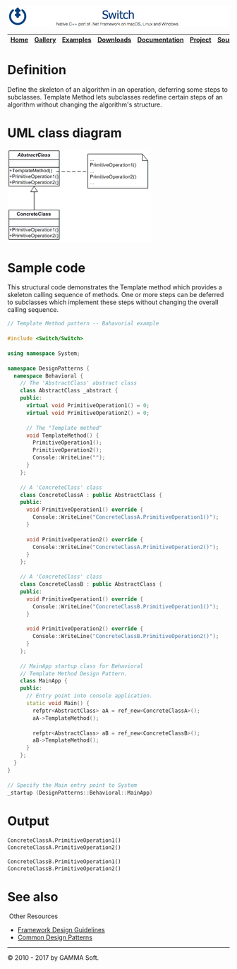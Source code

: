 ![Switch Header](Images/SwitchNativeC++port.png)

| [Home](Home.md) | [Gallery](Gallery.md) | [Examples](Examples.md) | [Downloads](Downloads.md) | [Documentation](Documentation.md) | [Project](https://sourceforge.net/projects/switchpro) | [Source](https://github.com/gammasoft71/switch) | [License](License.md) | [Contact](Contact.md) | [GAMMA Soft](https://gammasoft71.wixsite.com/gammasoft) |
|-----------------|-----------------------|-------------------------|-------------------------|-----------------------------------|-------------------------------------------------------|-------------------------------------------------|-----------------------|-----------------------|---------------------------------------------------------|

# Definition

Define the skeleton of an algorithm in an operation, deferring some steps to subclasses. Template Method lets subclasses redefine certain steps of an algorithm without changing the algorithm's structure.

# UML class diagram

![AbstractFactory](Images/DesignPatterns/template.gif)

# Sample code

This structural code demonstrates the Template method which provides a skeleton calling sequence of methods. One or more steps can be deferred to subclasses which implement these steps without changing the overall calling sequence.

```c++
// Template Method pattern -- Bahavorial example
 
#include <Switch/Switch>
 
using namespace System;
 
namespace DesignPatterns {
  namespace Behavioral {
    // The 'AbstractClass' abstract class
    class AbstractClass _abstract {
    public:
      virtual void PrimitiveOperation1() = 0;
      virtual void PrimitiveOperation2() = 0;
      
      // The "Template method"
      void TemplateMethod() {
        PrimitiveOperation1();
        PrimitiveOperation2();
        Console::WriteLine("");
      }
    };
    
    // A 'ConcreteClass' class
    class ConcreteClassA : public AbstractClass {
    public:
      void PrimitiveOperation1() override {
        Console::WriteLine("ConcreteClassA.PrimitiveOperation1()");
      }
      
      void PrimitiveOperation2() override {
        Console::WriteLine("ConcreteClassA.PrimitiveOperation2()");
      }
    };
    
    // A 'ConcreteClass' class
    class ConcreteClassB : public AbstractClass {
    public:
      void PrimitiveOperation1() override {
        Console::WriteLine("ConcreteClassB.PrimitiveOperation1()");
      }
      
      void PrimitiveOperation2() override {
        Console::WriteLine("ConcreteClassB.PrimitiveOperation2()");
      }
    };
    
    // MainApp startup class for Behavioral
    // Template Method Design Pattern.
    class MainApp {
    public:
      // Entry point into console application.
      static void Main() {
        refptr<AbstractClass> aA = ref_new<ConcreteClassA>();
        aA->TemplateMethod();
        
        refptr<AbstractClass> aB = ref_new<ConcreteClassB>();
        aB->TemplateMethod();
      }
    };
  }
}
 
// Specify the Main entry point to System
_startup (DesignPatterns::Behavioral::MainApp)
```

# Output

```
ConcreteClassA.PrimitiveOperation1()
ConcreteClassA.PrimitiveOperation2()
​
ConcreteClassB.PrimitiveOperation1()
ConcreteClassB.PrimitiveOperation2()
```

# See also
​
Other Resources

* [Framework Design Guidelines](FrameworkDesignGuidelines.md)
* [Common Design Patterns](CommonDesignPatterns.md)

______________________________________________________________________________________________

© 2010 - 2017 by GAMMA Soft.
